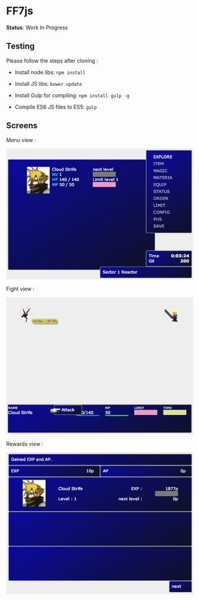 # FF7js

**Status**: Work In Progress

## Testing

Please follow the steps after cloning :

- Install node libs: `npm install`

- Install JS libs: `bower update`

- Install Gulp for compiling: `npm install gulp -g`

- Compile ES6 JS files to ES5: `gulp`

## Screens

Menu view :

![Menu view](/img/screens/home.png)

Fight view :

![Menu view](/img/screens/fight.png)

Rewards view :

![Menu view](/img/screens/rewards.png)